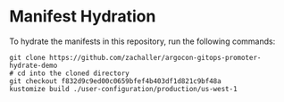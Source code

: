 # Manifest Hydration

To hydrate the manifests in this repository, run the following commands:

```shell
git clone https://github.com/zachaller/argocon-gitops-promoter-hydrate-demo
# cd into the cloned directory
git checkout f832d9c9ed00c0659bfef4b403df1d821c9bf48a
kustomize build ./user-configuration/production/us-west-1
```
